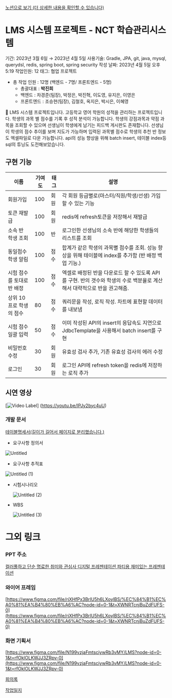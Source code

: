 [노션으로 보기 (더 상세한 내용을 확인할 수 있습니다)](https://coordinated-sunset-4f9.notion.site/LMS-NCT-61cfe7e7a0ef4a919fc45102cdb1ae9f)

# LMS 시스템 프로젝트 - NCT 학습관리시스템

기간: 2023년 3월 6일 → 2023년 4월 5일
사용기술: Gradle, JPA, git, java, mysql, querydsl, redis, spring boot, spring security
작성 날짜: 2023년 4월 5일 오후 5:19
작업인원: 12
태그: 협업 프로젝트

- 총 작업 인원 : 12명 (백엔드 - 7명/ 프론트엔드 - 5명)
    - 총괄대표 : **박진희**
    - 백엔드 : 차경준(팀장), 박정은, 박진혁, 이도영, 유지은, 이영은
    - 프론트엔드 : 조승현(팀장), 김철호, 옥지은, 박시은, 이혜영

<aside>
📝 LMS 시스템 프로젝트입니다.
고등학교 영어 학원의 성적을 관리하는 프로젝트입니다. 학생의 과목 별 점수를 기록 후 성적 분석이 가능합니다. 학생의 강점과목과 약점 과목을 조회할 수 있으며 선생님이 학생에게 남기는 피드백 게시판도 존재합니다.
선생님이 학생의 점수 추이를 보며 지도가 가능하며 입력된 과목별 점수로 학생의 추천 반 정보도 엑셀파일로 다운 가능합니다.
    api의 성능 향상을 위해 batch insert, 테이블 index등 sql의 튜닝도 도전해보았습니다.

</aside>

## 구현 기능

|이름|기여도|태그|설명|
|------|-----|-----|---|
|회원가입|100|회원|각 회원 등급별로(마스터/직원/학생/선생) 가입할 수 있는 기능|
|토큰 재발급|100|회원|redis에 refresh토큰을 저장해서 재발급|
|소속 반 학생 조회|100|반|로그인한 선생님의 소속 반에 해당한 학생들의 리스트를 조회|
|동일점수 학생 알림|100|점수|합계가 같은 학생의 과목별 점수를 조회. 성능 향상을 위해 테이블에 index를 추가함 (반 배정 백업 기능.)|
|시험 점수를 토대로 반 배정|100|점수|엑셀로 배정된 반을 다운로드 할 수 있도록 API를 구현. 반의 갯수와 학생의 수로 백분율로 계산해서 대략적으로 반을 권고해줌.|
|상위 10프로 학생의 점수|80|점수|쿼리문을 작성, 로직 작성. 차트에 표현할 데이터를 내보냄|
|시험 점수 일괄 입력|50|점수|이미 작성된 API의 insert의 응답속도 지연으로 JdbcTemplate을 사용해서 batch insert를 구현|
|비밀번호 수정|30|회원|유효성 검사 추가, 기존 유효성 검사의 에러 수정|
|로그인|30|회원|로그인 API에 refresh token을 redis에 저장하는 로직 추가|

## 시연 영상
[![Video Label](http://img.youtube.com/vi/lPJy2byc4uU/0.jpg)]
(https://youtu.be/lPJy2byc4uU)



### 개발 문서

[테이블명세서(길이가 길어서 페이지로 분리했습니다.)](https://coordinated-sunset-4f9.notion.site/ac79a336f0c14872bd48a0819572e9b4)

- 요구사항 정의서
    
![Untitled](https://user-images.githubusercontent.com/110175918/230352957-1c20d526-01c3-4de2-b4b8-4fcfa83d95db.png)
    
- 요구사항 추적표
    
![Untitled (1)](https://user-images.githubusercontent.com/110175918/230353211-92267e49-e197-46be-a67f-59af12db457a.png)

    
- 시험시나리오
    
   ![Untitled (2)](https://user-images.githubusercontent.com/110175918/230353403-c8e27ffa-2243-4bd4-82ae-525b845da3a7.png)

- WBS
    
   ![Untitled (3)](https://user-images.githubusercontent.com/110175918/230353527-dedb62a9-fd20-4322-b0a1-a906b7833756.png)

# 그외 링크

### PPT 주소

[컬러풀하고 단순 명료한 취미와 관심사 디지털 프레젠테이션 파티용 재미있는 프레젠테이션](https://www.canva.com/design/DAFeoLJAiNU/ZTfasGRXLzHSC37ZdJ_9Pw/edit?utm_content=DAFeoLJAiNU&utm_campaign=designshare&utm_medium=link2&utm_source=sharebutton)


### 와이어 프레임

[https://www.figma.com/file/rjXHfPx3BrIU5h6LXoylBS/%EC%84%B1%EC%A0%81%EA%B4%80%EB%A6%AC?node-id=0-1&t=XWNRTcnjBuZdFUFS-0](https://www.figma.com/file/rjXHfPx3BrIU5h6LXoylBS/%EC%84%B1%EC%A0%81%EA%B4%80%EB%A6%AC?node-id=0-1&t=XWNRTcnjBuZdFUFS-0)

### 화면 기획서

[https://www.figma.com/file/N199vzjaFmtsciywRb3vMY/LMS?node-id=0-1&t=rfOklOLKWJJ3ZRpv-0](https://www.figma.com/file/N199vzjaFmtsciywRb3vMY/LMS?node-id=0-1&t=rfOklOLKWJJ3ZRpv-0)


[회의록](https://coordinated-sunset-4f9.notion.site/039957de06c649a291e34f0db439b27f?v=cfd6cebb463a43b786d9948749f38bca)


[작업일지](https://coordinated-sunset-4f9.notion.site/fa19995d50b644f3975b0494707c98f0?v=6c0d37fbc62745b3a6baf1f30b93736b)

